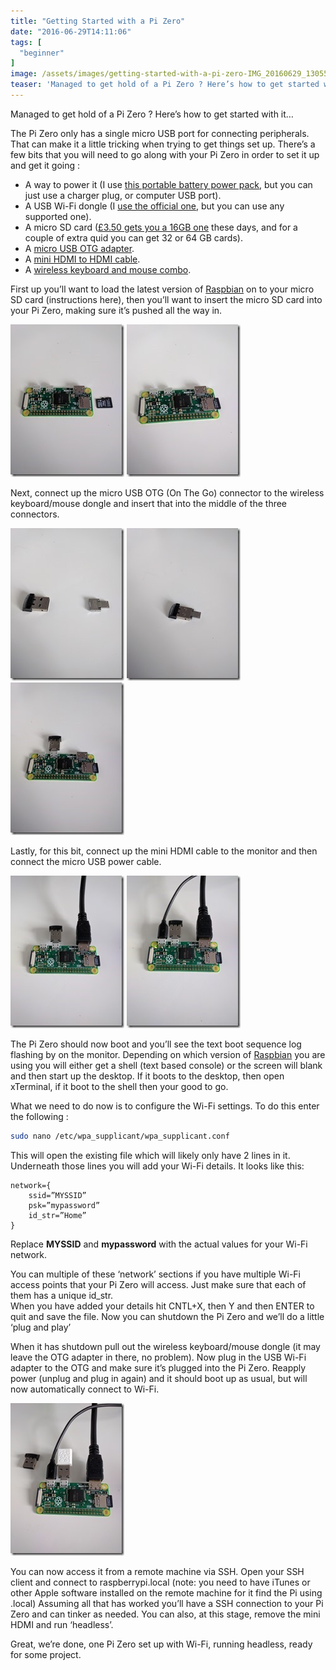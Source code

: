 ```yaml
---
title: "Getting Started with a Pi Zero"
date: "2016-06-29T14:11:06"
tags: [
  "beginner"
]
image: /assets/images/getting-started-with-a-pi-zero-IMG_20160629_130559_thumb.jpg
teaser: 'Managed to get hold of a Pi Zero ? Here’s how to get started with it…'
---
```

Managed to get hold of a Pi Zero ? Here’s how to get started with it…

The Pi Zero only has a single micro USB port for connecting peripherals. That can make it a little tricking when trying to get things set up. There’s a few bits that you will need to go along with your Pi Zero in order to set it up and get it going :

-   A way to power it (I use [this portable battery power pack](http://amzn.to/292CzmY), but you can just use a charger plug, or computer USB port).
-   A USB Wi-Fi dongle (I [use the official one](http://amzn.to/2948LnE), but you can use any supported one).
-   A micro SD card ([£3.50 gets you a 16GB one](http://amzn.to/293lIwX) these days, and for a couple of extra quid you can get 32 or 64 GB cards).
-   A [micro USB OTG adapter](http://amzn.to/292ut9W).
-   A [mini HDMI to HDMI cable](http://amzn.to/294LkOT).
-   A [wireless keyboard and mouse combo](http://amzn.to/29496GZ).

First up you’ll want to load the latest version of [Raspbian](https://www.raspbian.org/) on to your micro SD card (instructions here), then you’ll want to insert the micro SD card into your Pi Zero, making sure it’s pushed all the way in.

![IMG_20160629_132625](/assets/images/getting-started-with-a-pi-zero-IMG_20160629_132625_thumb.jpg)
![IMG_20160629_132649](/assets/images/getting-started-with-a-pi-zero-IMG_20160629_132649_thumb.jpg)

Next, connect up the micro USB OTG (On The Go) connector to the wireless keyboard/mouse dongle and insert that into the middle of the three connectors.

![IMG_20160629_132807](/assets/images/getting-started-with-a-pi-zero-IMG_20160629_132807_thumb.jpg)
![IMG_20160629_132820](/assets/images/getting-started-with-a-pi-zero-IMG_20160629_132820_thumb.jpg)
![IMG_20160629_132849](/assets/images/getting-started-with-a-pi-zero-IMG_20160629_132849_thumb.jpg)

Lastly, for this bit, connect up the mini HDMI cable to the monitor and then connect the micro USB power cable.

![IMG_20160629_132931](/assets/images/getting-started-with-a-pi-zero-IMG_20160629_132931_thumb.jpg)
![IMG_20160629_132954](/assets/images/getting-started-with-a-pi-zero-IMG_20160629_132954_thumb.jpg)

The Pi Zero should now boot and you’ll see the text boot sequence log flashing by on the monitor. Depending on which version of [Raspbian](https://www.raspbian.org/) you are using you will either get a shell (text based console) or the screen will blank and then start up the desktop. If it boots to the desktop, then open xTerminal, if it boot to the shell then your good to go.

What we need to do now is to configure the Wi-Fi settings. To do this enter the following :

```bash
sudo nano /etc/wpa_supplicant/wpa_supplicant.conf
```

This will open the existing file which will likely only have 2 lines in it. Underneath those lines you will add your Wi-Fi details. It looks like this:

```
network={  
    ssid=”MYSSID”  
    psk=”mypassword”  
    id_str=”Home”  
}
```

Replace **MYSSID** and **mypassword** with the actual values for your Wi-Fi network.

You can multiple of these ‘network’ sections if you have multiple Wi-Fi access points that your Pi Zero will access. Just make sure that each of them has a unique id\_str.  
When you have added your details hit CNTL+X, then Y and then ENTER to quit and save the file. Now you can shutdown the Pi Zero and we’ll do a little ‘plug and play’

When it has shutdown pull out the wireless keyboard/mouse dongle (it may leave the OTG adapter in there, no problem). Now plug in the USB Wi-Fi adapter to the OTG and make sure it’s plugged into the Pi Zero. Reapply power (unplug and plug in again) and it should boot up as usual, but will now automatically connect to Wi-Fi.

![IMG_20160629_133031](/assets/images/getting-started-with-a-pi-zero-IMG_20160629_133031_thumb.jpg)

You can now access it from a remote machine via SSH. Open your SSH client and connect to raspberrypi.local (note: you need to have iTunes or other Apple software installed on the remote machine for it find the Pi using .local) Assuming all that has worked you’ll have a SSH connection to your Pi Zero and can tinker as needed. You can also, at this stage, remove the mini HDMI and run ‘headless’.

Great, we’re done, one Pi Zero set up with Wi-Fi, running headless, ready for some project.
